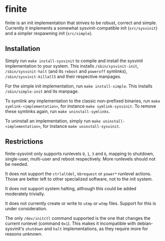 finite
======

finite is an init implementation that strives to be robust, correct and simple.  
Currently it implements a somewhat sysvinit-compatible init (`src/sysvinit`) and a simpler respawning init (`src/simple`).

Installation
------------
Simply run `make install-sysvinit` to compile and install the sysvinit implementation to your system.
This installs `/sbin/sysvinit-init`, `/sbin/sysvinit-halt` (and its `reboot` and `poweroff` symlinks), `/sbin/sysvinit-killall5` and their respective manpages.

For the simple init implementation, run `make install-simple`. This installs `/sbin/simple-init` and its manpage.

To symlink any implementation to the classic non-prefixed binaries, run `make symlink-<implementation>`, for instance `make symlink-sysvinit`.
To remove these symlinks again, run `make uninstall-symlinks`.

To uninstall an implementation, simply run `make uninstall-<implementation>`, for instance `make uninstall-sysvinit`.

Restrictions
------------
finite-sysvinit only supports runlevels `0`, `1`, `3` and `6`, mapping to shutdown, single-user, multi-user and reboot respectively. More runlevels should not be needed.

It does not support the `ctrlaltdel`, `kbrequest` or `power*` runlevel actions. Those are better left to other specialized software, not to the init system.

It does not support system halting, although this could be added moderately trivially.

It does not currently create or write to `utmp` or `wtmp` files. Support for this is under consideration.

The only `/dev/initctl` command supported is the one that changes the current runlevel (command `0x1`). This makes it incompatible with debian-sysvinit's `shutdown` and `halt` implementations, as they require more for reasons unknown.
